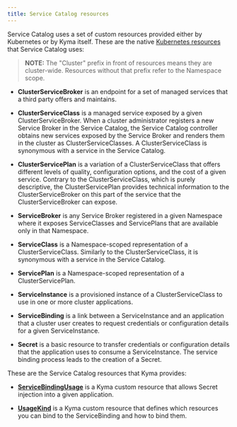 ```yaml
---
title: Service Catalog resources
---
```


Service Catalog uses a set of custom resources provided either by Kubernetes or by Kyma itself.
These are the native [Kubernetes resources](https://kubernetes.io/docs/concepts/extend-kubernetes/service-catalog/#api-resources) that Service Catalog uses:

>**NOTE:** The "Cluster" prefix in front of resources means they are cluster-wide. Resources without that prefix refer to the Namespace scope.   

* **ClusterServiceBroker** is an endpoint for a set of managed services that a third party offers and maintains.

* **ClusterServiceClass** is a managed service exposed by a given ClusterServiceBroker. When a cluster administrator registers a new Service Broker in the Service Catalog, the Service Catalog controller obtains new services exposed by the Service Broker and renders them in the cluster as ClusterServiceClasses. A ClusterServiceClass is synonymous with a service in the Service Catalog.

* **ClusterServicePlan** is a variation of a ClusterServiceClass that offers different levels of quality, configuration options, and the cost of a given service. Contrary to the ClusterServiceClass, which is purely descriptive, the ClusterServicePlan provides technical information to the ClusterServiceBroker on this part of the service that the ClusterServiceBroker can expose.

* **ServiceBroker** is any Service Broker registered in a given Namespace where it exposes ServiceClasses and ServicePlans that are available only in that Namespace.

* **ServiceClass**  is a Namespace-scoped representation of a ClusterServiceClass. Similarly to the ClusterServiceClass, it is synonymous with a service in the Service Catalog.

* **ServicePlan** is a Namespace-scoped representation of a ClusterServicePlan.

* **ServiceInstance** is a provisioned instance of a ClusterServiceClass to use in one or more cluster applications.

* **ServiceBinding** is a link between a ServiceInstance and an application that a cluster user creates to request credentials or configuration details for a given ServiceInstance.

* **Secret** is a basic resource to transfer credentials or configuration details that the application uses to consume a ServiceInstance. The service binding process leads to the creation of a Secret.


These are the Service Catalog resources that Kyma provides:

* [**ServiceBindingUsage**](../../../05-technical-reference/06-custom-resources/smgt-01-sc-sbu.md) is a Kyma custom resource that allows Secret injection into a given application.

* [**UsageKind**](../../../05-technical-reference/06-custom-resources/smgt-02-sc-usage-kind.md) is a Kyma custom resource that defines which resources you can bind to the ServiceBinding and how to bind them.
